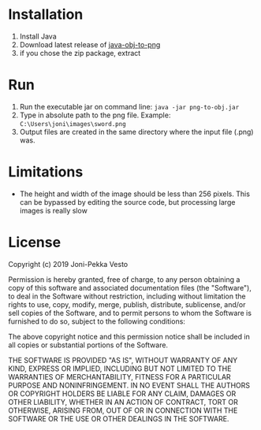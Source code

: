 # Installation
1. Install Java
2. Download latest release of [java-obj-to-png](https://github.com/jonivesto/java-png-to-obj/releases/latest)
3. if you chose the zip package, extract

# Run
1. Run the executable jar on command line: `java -jar png-to-obj.jar`
2. Type in absolute path to the png file. Example: `C:\Users\joni\images\sword.png`
3. Output files are created in the same directory where the input file (.png) was.

# Limitations
- The height and width of the image should be less than 256 pixels. This can be bypassed by editing the source code, but processing large images is really slow

# License
Copyright (c) 2019 Joni-Pekka Vesto

Permission is hereby granted, free of charge, to any person obtaining
a copy of this software and associated documentation files (the
"Software"), to deal in the Software without restriction, including
without limitation the rights to use, copy, modify, merge, publish,
distribute, sublicense, and/or sell copies of the Software, and to
permit persons to whom the Software is furnished to do so, subject to
the following conditions:

The above copyright notice and this permission notice shall be included
in all copies or substantial portions of the Software.

THE SOFTWARE IS PROVIDED "AS IS", WITHOUT WARRANTY OF ANY KIND,
EXPRESS OR IMPLIED, INCLUDING BUT NOT LIMITED TO THE WARRANTIES OF
MERCHANTABILITY, FITNESS FOR A PARTICULAR PURPOSE AND NONINFRINGEMENT.
IN NO EVENT SHALL THE AUTHORS OR COPYRIGHT HOLDERS BE LIABLE FOR ANY
CLAIM, DAMAGES OR OTHER LIABILITY, WHETHER IN AN ACTION OF CONTRACT,
TORT OR OTHERWISE, ARISING FROM, OUT OF OR IN CONNECTION WITH THE
SOFTWARE OR THE USE OR OTHER DEALINGS IN THE SOFTWARE.
